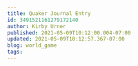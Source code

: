 ```yaml
---
title: Quaker Journal Entry
id: 3491521161279172140
author: Kirby Urner
published: 2021-05-09T10:12:00.004-07:00
updated: 2021-05-09T10:12:57.367-07:00
blog: world_game
tags: 
---
```


